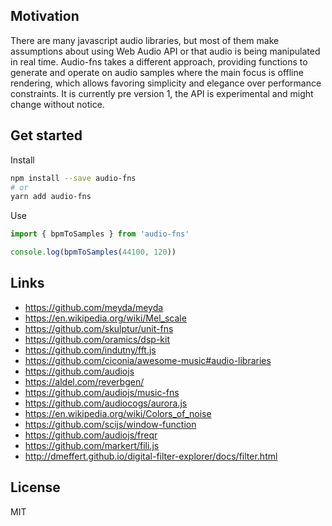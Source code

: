 ## Motivation

There are many javascript audio libraries, but most of them make assumptions about using Web Audio API or that audio is being manipulated in real time. Audio-fns takes a different approach, providing functions to generate and operate on audio samples where the main focus is offline rendering, which allows favoring simplicity and elegance over performance constraints. It is currently pre version 1, the API is experimental and might change without notice.

## Get started

Install

```bash
npm install --save audio-fns
# or
yarn add audio-fns
```

Use

```typescript
import { bpmToSamples } from 'audio-fns'

console.log(bpmToSamples(44100, 120))
```

## Links

- https://github.com/meyda/meyda
- https://en.wikipedia.org/wiki/Mel_scale
- https://github.com/skulptur/unit-fns
- https://github.com/oramics/dsp-kit
- https://github.com/indutny/fft.js
- https://github.com/ciconia/awesome-music#audio-libraries
- https://github.com/audiojs
- https://aldel.com/reverbgen/
- https://github.com/audiojs/music-fns
- https://github.com/audiocogs/aurora.js
- https://en.wikipedia.org/wiki/Colors_of_noise
- https://github.com/scijs/window-function
- https://github.com/audiojs/freqr
- https://github.com/markert/fili.js
- http://dmeffert.github.io/digital-filter-explorer/docs/filter.html

## License

MIT

